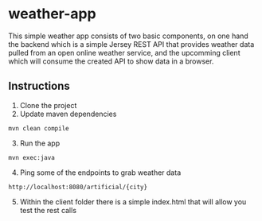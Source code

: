 # weather-app

This simple weather app consists of two basic components, on one hand the backend which is a simple Jersey REST API that provides weather data pulled from an open online weather service, and the upcomming client which will consume the created API to show data in a browser.

## Instructions

1. Clone the project
2. Update maven dependencies
```
mvn clean compile
```
3. Run the app
```
mvn exec:java
```
4. Ping some of the endpoints to grab weather data
```
http://localhost:8080/artificial/{city}
```
5. Within the client folder there is a simple index.html that will allow you test the rest calls
